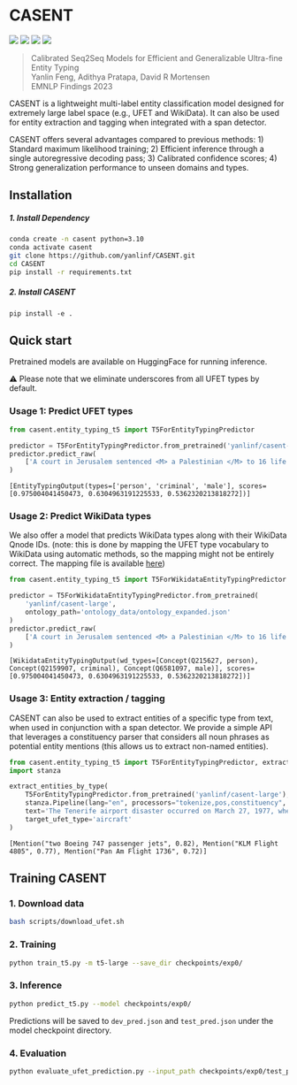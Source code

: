 # CASENT 

[![](https://img.shields.io/badge/license-MIT-green.svg)](LICENSE) 
[![](https://img.shields.io/badge/🤗-HuggingFace-red.svg)](https://huggingface.co/yanlinf/casent-large)
[![](https://img.shields.io/badge/emnlp23-Paper-yellow.svg)](https://arxiv.org/pdf/2311.00835.pdf)
[![](https://img.shields.io/badge/🎈-Demo-blue.svg)](http://chronos.lti.cs.cmu.edu:8401/)

> Calibrated Seq2Seq Models for Efficient and Generalizable Ultra-fine Entity Typing<br/>
> Yanlin Feng, Adithya Pratapa, David R Mortensen<br/>
> EMNLP Findings 2023

CASENT is a lightweight multi-label entity classification model designed for extremely large label space (e.g., UFET and WikiData). It can also be used for entity extraction and tagging when integrated with a span detector.

CASENT offers several advantages compared to previous methods: 1) Standard maximum likelihood training; 2) Efficient inference through a single autoregressive decoding pass; 3) Calibrated confidence scores; 4) Strong generalization performance to unseen domains and types. 

## Installation

##### 1. Install Dependency

```bash
conda create -n casent python=3.10
conda activate casent
git clone https://github.com/yanlinf/CASENT.git
cd CASENT
pip install -r requirements.txt
```

##### 2. Install CASENT

```
pip install -e .
```

## Quick start

Pretrained models are available on HuggingFace for running inference.

⚠️ Please note that we eliminate underscores from all UFET types by default.

### Usage 1: Predict UFET types

```python
from casent.entity_typing_t5 import T5ForEntityTypingPredictor

predictor = T5ForEntityTypingPredictor.from_pretrained('yanlinf/casent-large')
predictor.predict_raw(
    ['A court in Jerusalem sentenced <M> a Palestinian </M> to 16 life terms for forcing a bus off a cliff July 6 , killing 16 people']
)
```

```plain
[EntityTypingOutput(types=['person', 'criminal', 'male'], scores=[0.975004041450473, 0.6304963191225533, 0.5362320213818272])]
```

### Usage 2: Predict WikiData types

We also offer a model that predicts WikiData types along with their WikiData Qnode IDs. (note: this is done by mapping the UFET type vocabulary to WikiData using automatic methods, so the mapping might not be entirely correct. The mapping file is available [here](ontology_data/ufet_mapping.csv))

```python
from casent.entity_typing_t5 import T5ForWikidataEntityTypingPredictor

predictor = T5ForWikidataEntityTypingPredictor.from_pretrained(
    'yanlinf/casent-large',
    ontology_path='ontology_data/ontology_expanded.json'
)
predictor.predict_raw(
    ['A court in Jerusalem sentenced <M> a Palestinian </M> to 16 life terms for forcing a bus off a cliff July 6 , killing 16 people']
)
```

```plain
[WikidataEntityTypingOutput(wd_types=[Concept(Q215627, person), Concept(Q2159907, criminal), Concept(Q6581097, male)], scores=[0.975004041450473, 0.6304963191225533, 0.5362320213818272])]
```

### Usage 3: Entity extraction / tagging

CASENT can also be used to extract entities of a specific type from text, when used in conjunction with a span detector. We provide a simple API that leverages a constituency parser that considers all noun phrases as potential entity mentions (this allows us to extract non-named entities).

```python
from casent.entity_typing_t5 import T5ForEntityTypingPredictor, extract_entities_by_type
import stanza

extract_entities_by_type(
    T5ForEntityTypingPredictor.from_pretrained('yanlinf/casent-large'),
    stanza.Pipeline(lang="en", processors="tokenize,pos,constituency", use_gpu=False),
    text='The Tenerife airport disaster occurred on March 27, 1977, when two Boeing 747 passenger jets collided on the runway at Los Rodeos Airport (now Tenerife North Airport) on the Spanish island of Tenerife. The collision occurred when KLM Flight 4805 initiated its takeoff run during dense fog while Pan Am Flight 1736 was still on the runway.', 
    target_ufet_type='aircraft'
)
```

```plain
[Mention("two Boeing 747 passenger jets", 0.82), Mention("KLM Flight 4805", 0.77), Mention("Pan Am Flight 1736", 0.72)]
 ```

## Training CASENT

### 1. Download data

```bash
bash scripts/download_ufet.sh
```

### 2. Training 

```bash
python train_t5.py -m t5-large --save_dir checkpoints/exp0/
```

### 3. Inference

```bash
python predict_t5.py --model checkpoints/exp0/
```

Predictions will be saved to `dev_pred.json` and `test_pred.json` under the model checkpoint directory.

### 4. Evaluation

```bash
python evaluate_ufet_prediction.py --input_path checkpoints/exp0/test_pred.json
```
